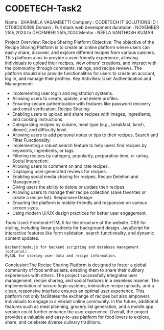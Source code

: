 # CODETECH-Task2
Name : SHARMILA VASAMSETTI
Company : CODETECH IT SOLUTIONS
ID : CT08DS10399
Domain : Full stack web development
duratuion : NOVEMBER 25th,2024 to DECEMBER 25th,2024
Mentor : NEELA SANTHOSH KUMAR


Project Overview: Recipe Sharing Platform
Objective:
The objective of the Recipe Sharing Platform is to create an online platform where users can easily share, discover, and explore different recipes from various cuisines. This platform aims to provide a user-friendly experience, allowing individuals to upload their recipes, view others' creations, and interact with the community through comments, ratings, and recipe reviews. The platform should also provide functionalities for users to create an account, log in, and manage their profiles.
Key Activities:
User Authentication and Management:
   - Implementing user login and registration systems.
   - Allowing users to create, update, and delete profiles.
   - Ensuring secure authentication with features like password recovery and email verification.
Recipe Sharing:
   - Enabling users to upload and share recipes with images, ingredients, and cooking instructions.
   - Categorizing recipes by cuisine, meal type (e.g., breakfast, lunch, dinner), and difficulty level.
   - Allowing users to add personal notes or tips to their recipes.
Search and Filter Functionality:
   - Implementing a robust search feature to help users find recipes by keywords, ingredients, or tags.
   - Filtering recipes by category, popularity, preparation time, or rating.
Social Interaction:
   - Allowing users to comment on and rate recipes.
   - Displaying user-generated reviews for recipes.
   - Enabling social media sharing for recipes.
Recipe Deletion and Management:
   - Giving users the ability to delete or update their recipes.
   - Allowing users to manage their recipe collection (save favorites or create a recipe list).
Responsive Design:
   - Ensuring the platform is mobile-friendly and responsive on various screen sizes.
   - Using modern UI/UX design practices for better user engagement.

Tools Used:
    Frontend:HTML5 for the structure of the website.
    CSS for styling, including linear gradients for background design.
    JavaScript for interactive features like form validation, search functionality, and dynamic content updates.
 
    Backend:Node.js for backend scripting and database management (optional).
    MySQL for storing user data and recipe information.
Conclusion:The Recipe Sharing Platform is designed to foster a global community of food enthusiasts, enabling them to share their culinary experiences with others. The project successfully integrates user management, recipe sharing, and social features in a seamless manner. The implementation of secure login systems, interactive recipe uploads, and a clean, responsive interface ensures an optimal user experience. This platform not only facilitates the exchange of recipes but also empowers individuals to engage in a vibrant online community.
In the future, additional features such as meal planning, grocery list generation, and a mobile app version could further enhance the user experience. Overall, the project provides a valuable and easy-to-use platform for food lovers to explore, share, and celebrate diverse culinary traditions.
